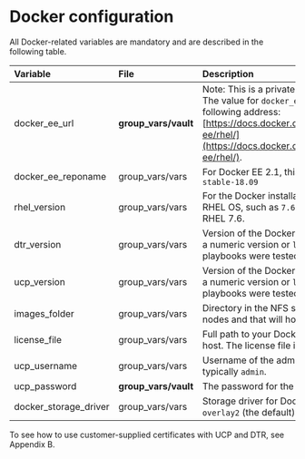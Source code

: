 # Docker configuration

All Docker-related variables are mandatory and are described in the following table.

|Variable|File|Description|
|:-------|:---|:----------|
|docker\_ee\_url|**group_vars/vault**|Note: This is a private link to your Docker EE subscription. The value for `docker_ee_url` is the URL documented at the following address: [https://docs.docker.com/engine/installation/linux/docker-ee/rhel/](https://docs.docker.com/engine/installation/linux/docker-ee/rhel/).|
|docker\_ee\_reponame|group_vars/vars|For Docker EE 2.1, this variable should be set to the value `stable-18.09`|
|rhel\_version|group_vars/vars|For the Docker installation, this sets the version of your RHEL OS, such as `7.6`. The playbooks were tested with RHEL 7.6.|
|dtr\_version|group_vars/vars|Version of the Docker DTR you wish to install. You can use a numeric version or `latest` for the most recent one. The playbooks were tested with 2.6.2|
|ucp\_version|group_vars/vars|Version of the Docker UCP you wish to install. You can use a numeric version or `latest` for the most recent one. The playbooks were tested with UCP 3.1.3.|
|images\_folder|group_vars/vars|Directory in the NFS server that will be mounted in the DTR nodes and that will host your Docker images.|
|license\_file|group_vars/vars|Full path to your Docker EE license file on your Ansible host. The license file is available from the Docker Store|
|ucp\_username|group_vars/vars|Username of the administrator user for UCP and DTR, typically `admin`.|
|ucp\_password|**group_vars/vault**|The password for the `ucp_username` account.|
|docker\_storage\_driver|group_vars/vars|Storage driver for Docker nodes. Accepted values are `overlay2` \(the default\) and `devicemapper`.|

To see how to use customer-supplied certificates with UCP and DTR, see Appendix B.
